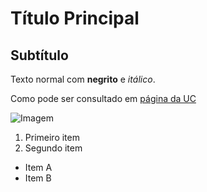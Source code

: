 # Título Principal
## Subtítulo
Texto normal com **negrito** e *itálico*.

Como pode ser consultado em [página da UC](http://www.uc.pt)

![Imagem](https://via.placeholder.com/150)

1. Primeiro item
2. Segundo item

- Item A
- Item B
